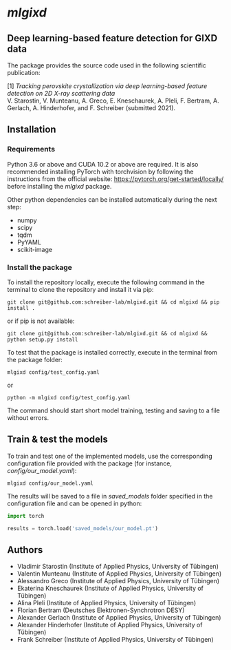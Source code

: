 # _mlgixd_
## Deep learning-based feature detection for GIXD data

The package provides the source code used in the following scientific publication: 

[1] _Tracking perovskite crystallization via deep learning-based feature detection on 2D X-ray scattering data_   
V. Starostin, V. Munteanu, A. Greco, E. Kneschaurek, A. Pleli, F. Bertram, A. Gerlach, A. Hinderhofer, and F. Schreiber (submitted 2021).


## Installation

### Requirements

Python 3.6 or above and CUDA 10.2 or above are required.
It is also recommended installing PyTorch with torchvision by following 
the instructions from the official website:
https://pytorch.org/get-started/locally/ before installing
the _mlgixd_ package.

Other python dependencies can be installed automatically during the next step:
- numpy
- scipy
- tqdm
- PyYAML
- scikit-image

### Install the package 

To install the repository locally, execute the following command in the terminal to clone the
repository and install it via pip:

```shell
git clone git@github.com:schreiber-lab/mlgixd.git && cd mlgixd && pip install .
```

or if pip is not available:

```shell
git clone git@github.com:schreiber-lab/mlgixd.git && cd mlgixd && python setup.py install
```

To test that the package is installed correctly, execute in the 
terminal from the package folder:

```shell
mlgixd config/test_config.yaml
```
or
```shell
python -m mlgixd config/test_config.yaml
```

The command should start short model training, 
testing and saving to a file without errors. 


## Train & test the models 

To train and test one of the implemented models, 
use the corresponding configuration file
provided with the package (for instance, _config/our_model.yaml_):

```shell
mlgixd config/our_model.yaml
```

The results will be saved to a file in _saved_models_ folder specified in the configuration file 
 and can be opened in python:
```python
import torch

results = torch.load('saved_models/our_model.pt')
```

## Authors 

- Vladimir Starostin (Institute of Applied Physics, University of Tübingen)
- Valentin Munteanu (Institute of Applied Physics, University of Tübingen)
- Alessandro Greco (Institute of Applied Physics, University of Tübingen)
- Ekaterina Kneschaurek (Institute of Applied Physics, University of Tübingen)
- Alina Pleli (Institute of Applied Physics, University of Tübingen)
- Florian Bertram (Deutsches Elektronen-Synchrotron DESY)
- Alexander Gerlach (Institute of Applied Physics, University of Tübingen)
- Alexander Hinderhofer (Institute of Applied Physics, University of Tübingen)
- Frank Schreiber (Institute of Applied Physics, University of Tübingen)
